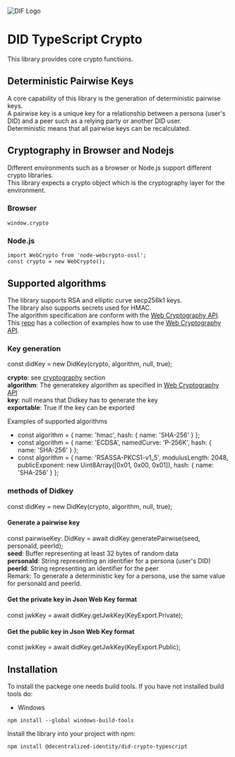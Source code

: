 ![DIF Logo](https://raw.githubusercontent.com/decentralized-identity/decentralized-identity.github.io/master/images/logo-small.png)

# DID TypeScript Crypto

This library provides core crypto functions.  

## Deterministic Pairwise Keys
A core capability of this library is the generation of deterministic pairwise keys.  
A pairwise key is a unique key for a relationship between a persona (user's DID) and a peer such as a relying party or another DID user.  
Deterministic means that all pairwise keys can be recalculated. 

## Cryptography in Browser and Nodejs
Different environments such as a browser or Node.js support different crypto libraries.  
This library expects a crypto object which is the cryptography layer for the environment.
### Browser
```
window.crypto
```
### Node.js
```
import WebCrypto from 'node-webcrypto-ossl';
const crypto = new WebCrypto();
```


## Supported algorithms

The library supports RSA and elliptic curve secp256k1 keys.  
The library also supports secrets used for HMAC.  
The algorithm specification are conform with the [Web Cryptography API](https://www.w3.org/TR/WebCryptoAPI/).  
This [repo](https://github.com/diafygi/webcrypto-examples) has a collection of examples how to use the [Web Cryptography API](https://www.w3.org/TR/WebCryptoAPI/).   

### Key generation


 const didKey = new DidKey(crypto, algorithm, null, true);
  
  **crypto**: see [cryptography](#cryptography-in-browser-and-nodejs) section  
  **algorithm**: The generatekey algorithm as specified in [Web Cryptography API](https://www.w3.org/TR/WebCryptoAPI/)  
  **key**: null means that Didkey has to generate the key  
  **exportable**: True if the key can be exported 
  
Examples of supported algorithms  
* const algorithm = { name: 'hmac', hash: { name: 'SHA-256' } };
* const algorithm = { name: 'ECDSA', namedCurve: 'P-256K', hash: { name: 'SHA-256' } };
* const algorithm = { name: 'RSASSA-PKCS1-v1_5', modulusLength: 2048, publicExponent: new Uint8Array([0x01, 0x00, 0x01]), hash: { name: 'SHA-256' } };


### methods of Didkey
const didKey = new DidKey(crypto, algorithm, null, true);  


#### Generate a pairwise key
const pairwiseKey: DidKey = await didKey.generatePairwise(seed, personaId, peerId);  
 **seed**: Buffer representing at least 32 bytes of random data  
 **personaId**: String representing an identifier for a persona (user's DID)  
 **peerId**: String representing an identifier for the peer  
 Remark: To generate a deterministic key for a persona, use the same value for personaId and peerId. 

#### Get the private key in Json Web Key format
const jwkKey = await didKey.getJwkKey(KeyExport.Private);
#### Get the public key in Json Web Key format
const jwkKey = await didKey.getJwkKey(KeyExport.Public);  


 




## Installation

To install the packege one needs build tools. If you have not installed build tools do:  
* Windows
```
npm install --global windows-build-tools
```

Install the library into your project with npm:

```
npm install @decentralized-identity/did-crypto-typescript
```

